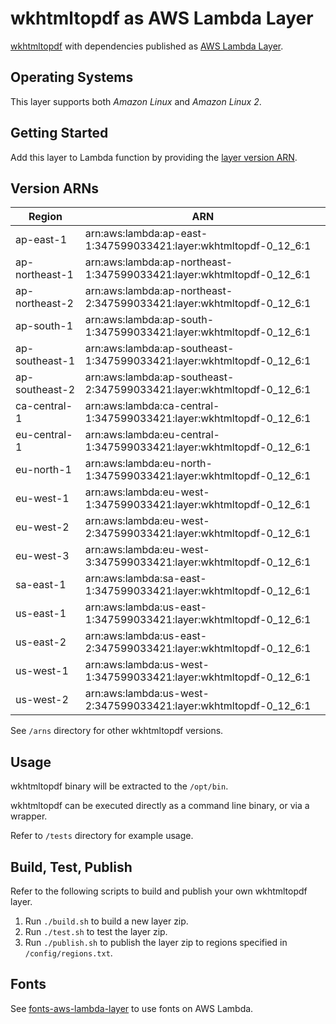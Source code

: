 # wkhtmltopdf as AWS Lambda Layer

[wkhtmltopdf](https://wkhtmltopdf.org/) with dependencies published as [AWS Lambda Layer](https://docs.aws.amazon.com/lambda/latest/dg/configuration-layers.html).

## Operating Systems

This layer supports both _Amazon Linux_ and _Amazon Linux 2_.

## Getting Started

Add this layer to Lambda function by providing the [layer version ARN](#version-arns).

## Version ARNs

| Region         | ARN                                                                   |
| -------------- | --------------------------------------------------------------------- |
| ap-east-1      | arn:aws:lambda:ap-east-1:347599033421:layer:wkhtmltopdf-0_12_6:1      |
| ap-northeast-1 | arn:aws:lambda:ap-northeast-1:347599033421:layer:wkhtmltopdf-0_12_6:1 |
| ap-northeast-2 | arn:aws:lambda:ap-northeast-2:347599033421:layer:wkhtmltopdf-0_12_6:1 |
| ap-south-1     | arn:aws:lambda:ap-south-1:347599033421:layer:wkhtmltopdf-0_12_6:1     |
| ap-southeast-1 | arn:aws:lambda:ap-southeast-1:347599033421:layer:wkhtmltopdf-0_12_6:1 |
| ap-southeast-2 | arn:aws:lambda:ap-southeast-2:347599033421:layer:wkhtmltopdf-0_12_6:1 |
| ca-central-1   | arn:aws:lambda:ca-central-1:347599033421:layer:wkhtmltopdf-0_12_6:1   |
| eu-central-1   | arn:aws:lambda:eu-central-1:347599033421:layer:wkhtmltopdf-0_12_6:1   |
| eu-north-1     | arn:aws:lambda:eu-north-1:347599033421:layer:wkhtmltopdf-0_12_6:1     |
| eu-west-1      | arn:aws:lambda:eu-west-1:347599033421:layer:wkhtmltopdf-0_12_6:1      |
| eu-west-2      | arn:aws:lambda:eu-west-2:347599033421:layer:wkhtmltopdf-0_12_6:1      |
| eu-west-3      | arn:aws:lambda:eu-west-3:347599033421:layer:wkhtmltopdf-0_12_6:1      |
| sa-east-1      | arn:aws:lambda:sa-east-1:347599033421:layer:wkhtmltopdf-0_12_6:1      |
| us-east-1      | arn:aws:lambda:us-east-1:347599033421:layer:wkhtmltopdf-0_12_6:1      |
| us-east-2      | arn:aws:lambda:us-east-2:347599033421:layer:wkhtmltopdf-0_12_6:1      |
| us-west-1      | arn:aws:lambda:us-west-1:347599033421:layer:wkhtmltopdf-0_12_6:1      |
| us-west-2      | arn:aws:lambda:us-west-2:347599033421:layer:wkhtmltopdf-0_12_6:1      |

See `/arns` directory for other wkhtmltopdf versions.

## Usage

wkhtmltopdf binary will be extracted to the `/opt/bin`.

wkhtmltopdf can be executed directly as a command line binary, or via a wrapper.

Refer to `/tests` directory for example usage.

## Build, Test, Publish

Refer to the following scripts to build and publish your own wkhtmltopdf layer.

1. Run `./build.sh` to build a new layer zip.
2. Run `./test.sh` to test the layer zip.
3. Run `./publish.sh` to publish the layer zip to regions specified in `/config/regions.txt`.

## Fonts

See [fonts-aws-lambda-layer](https://github.com/brandonlim-hs/fonts-aws-lambda-layer) to use fonts on AWS Lambda.
